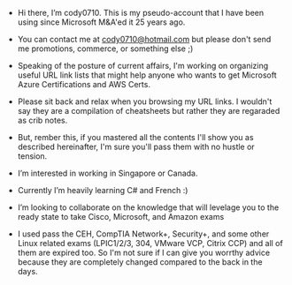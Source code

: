- Hi there, I’m cody0710. This is my pseudo-account that I have been using since Microsoft M&A'ed it 25 years ago.
- You can contact me at cody0710@hotmail.com but please don't send me promotions, commerce, or something else ;)
- Speaking of the posture of current affairs, I'm working on organizing useful URL link lists that might help anyone who wants to get Microsoft Azure Certifications and AWS Certs.
- Please sit back and relax when you browsing my URL links. I wouldn't say they are a compilation of cheatsheets but rather they are regaraded as crib notes.
- But, rember this, if you mastered all the contents I'll show you as described hereinafter, I'm sure you'll pass them with no hustle or tension.

- I’m interested in working in Singapore or Canada.
- Currently I’m heavily learning C# and French :)
- I’m looking to collaborate on the knowledge that will levelage you to the ready state to take Cisco, Microsoft, and Amazon exams
- I used pass the CEH, CompTIA Network+, Security+, and some other Linux related exams (LPIC1/2/3, 304, VMware VCP, Citrix CCP) 
and all of them are expired too. So I'm not sure if I can give you worrthy advice because they are completely changed compared to the back in the days.


<!---
cody0710/cody0710 is a ✨ special ✨ repository because its `README.md` (this file) appears on your GitHub profile.
You can click the Preview link to take a look at your changes.
--->
